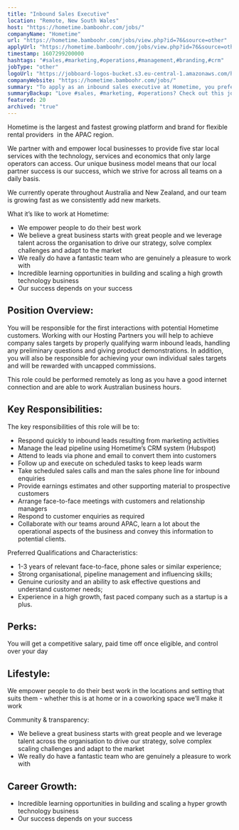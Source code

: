 ```yaml
---
title: "Inbound Sales Executive"
location: "Remote, New South Wales"
host: "https://hometime.bamboohr.com/jobs/"
companyName: "Hometime"
url: "https://hometime.bamboohr.com/jobs/view.php?id=76&source=other"
applyUrl: "https://hometime.bamboohr.com/jobs/view.php?id=76&source=other"
timestamp: 1607299200000
hashtags: "#sales,#marketing,#operations,#management,#branding,#crm"
jobType: "other"
logoUrl: "https://jobboard-logos-bucket.s3.eu-central-1.amazonaws.com/hometime"
companyWebsite: "https://hometime.bamboohr.com/jobs/"
summary: "To apply as an inbound sales executive at Hometime, you preferably need to have 1-3 years of relevant face-to-face, phone sales or similar experience."
summaryBackup: "Love #sales, #marketing, #operations? Check out this job post!"
featured: 20
archived: "true"
---
```


Hometime is the largest and fastest growing platform and brand for flexible rental providers  in the APAC region. 

We partner with and empower local businesses to provide five star local services with the technology, services and economics that only large operators can access. Our unique business model means that our local partner success is our success, which we strive for across all teams on a daily basis.

We currently operate throughout Australia and New Zealand, and our team is growing fast as we consistently add new markets. 

What it’s like to work at Hometime:

*   We empower people to do their best work
*   We believe a great business starts with great people and we leverage talent across the organisation to drive our strategy, solve complex challenges and adapt to the market
*   We really do have a fantastic team who are genuinely a pleasure to work with
*   Incredible learning opportunities in building and scaling a high growth technology business
*   Our success depends on your success

## Position Overview:

You will be responsible for the first interactions with potential Hometime customers. Working with our Hosting Partners you will help to achieve company sales targets by properly qualifying warm inbound leads, handling any preliminary questions and giving product demonstrations. In addition, you will also be responsible for achieving your own individual sales targets and will be rewarded with uncapped commissions.

This role could be performed remotely as long as you have a good internet connection and are able to work Australian business hours.

## Key Responsibilities:

The key responsibilities of this role will be to: 

*   Respond quickly to inbound leads resulting from marketing activities
*   Manage the lead pipeline using Hometime’s CRM system (Hubspot)
*   Attend to leads via phone and email to convert them into customers
*   Follow up and execute on scheduled tasks to keep leads warm
*   Take scheduled sales calls and man the sales phone line for inbound enquiries
*   Provide earnings estimates and other supporting material to prospective customers
*   Arrange face-to-face meetings with customers and relationship managers
*   Respond to customer enquiries as required
*   Collaborate with our teams around APAC, learn a lot about the operational aspects of the business and convey this information to potential clients.

Preferred Qualifications and Characteristics:

*   1-3 years of relevant face-to-face, phone sales or similar experience;
*   Strong organisational, pipeline management and influencing skills;
*   Genuine curiosity and an ability to ask effective questions and understand customer needs;
*   Experience in a high growth, fast paced company such as a startup is a plus.  
    

## Perks: 

You will get a competitive salary, paid time off once eligible, and control over your day

## Lifestyle: 

We empower people to do their best work in the locations and setting that suits them - whether this is at home or in a coworking space we’ll make it work

Community & transparency: 

*   We believe a great business starts with great people and we leverage talent across the organisation to drive our strategy, solve complex scaling challenges and adapt to the market
*   We really do have a fantastic team who are genuinely a pleasure to work with

## Career Growth:

*   Incredible learning opportunities in building and scaling a hyper growth technology business
*   Our success depends on your success
